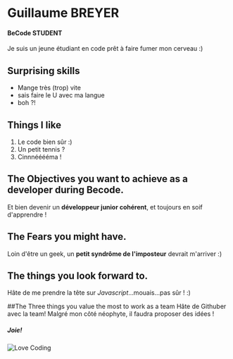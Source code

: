 Guillaume BREYER
===============
#### BeCode STUDENT 
Je suis un jeune étudiant en code prêt à faire fumer mon cerveau :)

## Surprising skills
- Mange très (trop) vite
- sais faire le U avec ma langue
- boh ?!

## Things I like
1. Le code bien sûr :)
2. Un petit tennis ?
3. Cinnnééééma !

## The Objectives you want to achieve as a developer during Becode.
Et bien devenir un **développeur junior cohérent**, et toujours en soif d'apprendre !

## The Fears you might have.
Loin d'être un geek, un **petit syndrôme de l'imposteur** devrait m'arriver :)

## The things you look forward to.
Hâte de me prendre la tête sur *Javascript*...mouais...pas sûr ! :)

##The Three things you value the most to work as a team
Hâte de Githuber avec la team! Malgré mon côté néophyte, il faudra proposer des idées !

##### Joie!
![Love Coding](https://www.gif-maniac.com/gifs/53/53038.gif)
